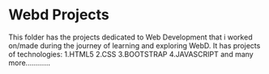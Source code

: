# Webd Projects
This folder has the projects dedicated to Web Development that i worked on/made during the journey of learning and exploring WebD.
It has projects of technologies:
  1.HTML5
  2.CSS
  3.BOOTSTRAP
  4.JAVASCRIPT
  and many more............
